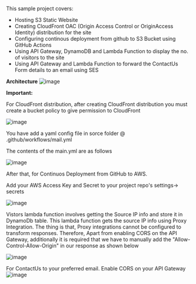 This sample project covers:
<ul>
<li>Hosting S3 Static Website</li>
<li>Creating CloudFront OAC (Origin Access Control or OriginAccess Identity) distribution for the site</li>
<li>Configuring continous deployment from github to S3 Bucket using GitHub Actions</li>
<li>Using API Gateway, DynamoDB and Lambda Function to display the no. of visitors to the site </li>
<li>Using API Gateway and Lambda Function to forward the ContactUs Form details to an email using SES</li>
</ul>

<b>Architecture</b>
![image](https://user-images.githubusercontent.com/43560747/210120608-871d12c8-d356-4cea-85df-5bd9da656040.png)

<b>Important:</b>
<p>For CloudFront distribution, after creating CloudFront distribution you must create a bucket policy to give permission to CloudFront </p>

![image](https://user-images.githubusercontent.com/43560747/210114675-dbec2f09-e4b3-406d-95d3-a80bbfd5c954.png)

<p>You have add a yaml config file in sorce folder @ .github/workflows/mail.yml</p>
<p>The contents of the main.yml are as follows</p>

![image](https://user-images.githubusercontent.com/43560747/210115912-ecdf74d0-29f8-4ab0-9ada-b5d05dbdf618.png)

<p>After that, for Continuos Deployment from GitHub to AWS.</p>
<p>Add your AWS Access Key and Secret to your project repo's settings-> secrets</p>

![image](https://user-images.githubusercontent.com/43560747/210114960-0d161c96-b8cf-40c4-9a93-8e6d9af03a29.png)

Vistors lambda function involves getting the Source IP info and store it in DynamoDb table. This lambda function gets the source IP info using Proxy Integration. The thing is that, Proxy integrations cannot be configured to transform responses. Therefore, Apart from enabling CORS on the API Gateway, additionally it is required that we have to manually add the "Allow-Control-Allow-Origin" in our response as shown below

![image](https://user-images.githubusercontent.com/43560747/210115646-5ead0da3-3f29-46c5-84b6-63edc77cca19.png)

For ContactUs to your preferred email. Enable CORS on your API Gateway
![image](https://user-images.githubusercontent.com/43560747/210116299-459ca014-5d7c-4749-99a5-169b6be7c3cb.png)
